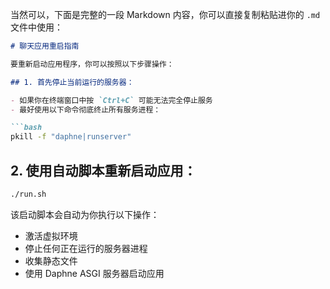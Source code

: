 当然可以，下面是完整的一段 Markdown 内容，你可以直接复制粘贴进你的 `.md` 文件中使用：

```markdown
# 聊天应用重启指南

要重新启动应用程序，你可以按照以下步骤操作：

## 1. 首先停止当前运行的服务器：

- 如果你在终端窗口中按 `Ctrl+C` 可能无法完全停止服务  
- 最好使用以下命令彻底终止所有服务进程：

```bash
pkill -f "daphne|runserver"
```

## 2. 使用自动脚本重新启动应用：

```bash
./run.sh
```

该启动脚本会自动为你执行以下操作：

- 激活虚拟环境  
- 停止任何正在运行的服务器进程  
- 收集静态文件  
- 使用 Daphne ASGI 服务器启动应用  
```
